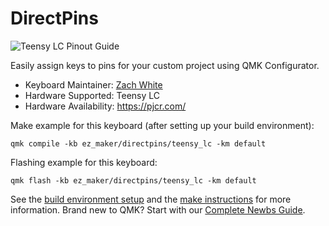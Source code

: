 # DirectPins

![Teensy LC Pinout Guide](https://www.pjrc.com/teensy/card6a_rev2.png)

Easily assign keys to pins for your custom project using QMK Configurator.

* Keyboard Maintainer: [Zach White](https://github.com/skullydazed)
* Hardware Supported: Teensy LC
* Hardware Availability: https://pjcr.com/

Make example for this keyboard (after setting up your build environment):

    qmk compile -kb ez_maker/directpins/teensy_lc -km default

Flashing example for this keyboard:

    qmk flash -kb ez_maker/directpins/teensy_lc -km default

See the [build environment setup](https://docs.qmk.fm/#/getting_started_build_tools) and the [make instructions](https://docs.qmk.fm/#/getting_started_make_guide) for more information. Brand new to QMK? Start with our [Complete Newbs Guide](https://docs.qmk.fm/#/newbs).
